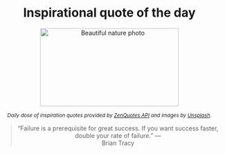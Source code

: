 
<div align="center">

# Inspirational quote of the day

<img src="./data/photo.jpeg" alt="Beautiful nature photo" width="320" height="180">

<sub><i>Daily dose of inspiration quotes provided by [ZenQuotes API](https://zenquotes.io/) and images by [Unsplash](https://unsplash.com/).</i></sub>


<blockquote>&ldquo;Failure is a prerequisite for great success. If you want success faster, double your rate of failure.&rdquo; &mdash; <footer>Brian Tracy</footer></blockquote>

</div>
